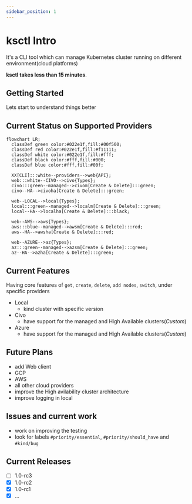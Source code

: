 ```yaml
---
sidebar_position: 1
---
```


# ksctl Intro

It's a CLI tool which can manage Kubernetes cluster running on different environment(cloud platforms)

**ksctl takes less than 15 minutes**.

## Getting Started

Lets start to understand things better

## Current Status on Supported Providers

```mermaid
flowchart LR;
  classDef green color:#022e1f,fill:#00f500;
  classDef red color:#022e1f,fill:#f11111;
  classDef white color:#022e1f,fill:#fff;
  classDef black color:#fff,fill:#000;
  classDef blue color:#fff,fill:#00f;

  XX[CLI]:::white--providers-->web{API};
  web:::white--CIVO-->civo{Types};
  civo:::green--managed-->civom[Create & Delete]:::green;
  civo--HA-->civoha[Create & Delete]:::green;

  web--LOCAL-->local{Types};
  local:::green--managed-->localm[Create & Delete]:::green;
  local--HA-->localha[Create & Delete]:::black;

  web--AWS-->aws{Types};
  aws:::blue--managed-->awsm[Create & Delete]:::red;
  aws--HA-->awsha[Create & Delete]:::red;

  web--AZURE-->az{Types};
  az:::green--managed-->azsm[Create & Delete]:::green;
  az--HA-->azha[Create & Delete]:::green;

```

## Current Features

Having core features of `get`, `create`, `delete`, `add nodes`, `switch`, under specific providers
 
- Local
    - kind cluster with specific version
- Civo
    - have support for the managed and High Available clusters(_Custom_)
- Azure
    - have support for the managed and High Available clusters(_Custom_)

## Future Plans
- add Web client
- GCP
- AWS
- all other cloud providers
- improve the High avilability cluster architecture
- improve logging in local


## Issues and current work
- work on improving the testing
- look for labels `#priority/essential`, `#priority/should_have` and `#kind/bug`

## Current Releases

- [ ] 1.0-rc3
- [x] 1.0-rc2
- [x] 1.0-rc1
- [x] ...
